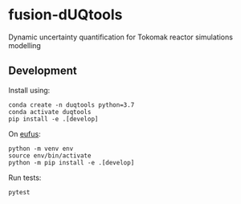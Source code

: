 # fusion-dUQtools
Dynamic uncertainty quantification for Tokomak reactor simulations modelling

## Development

Install using:

```console
conda create -n duqtools python=3.7
conda activate duqtools
pip install -e .[develop]
```

On [eufus](https://wiki.eufus.eu/doku.php):

```console
python -m venv env
source env/bin/activate
python -m pip install -e .[develop]
```

Run tests:

```console
pytest
```